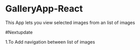 # GalleryApp-React
This App lets you view selected images from an list of images

#Nextupdate

1.To Add navigation between list of images